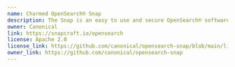 ```yaml
---
name: Charmed OpenSearch® Snap
description: The Snap is an easy to use and secure OpenSearch® software package that can be used in any Linux environment.
owner: Canonical
link: https://snapcraft.io/opensearch
license: Apache 2.0
license_link: https://github.com/canonical/opensearch-snap/blob/main/licenses/LICENSE-snap
owner_link: https://github.com/canonical/opensearch-snap
---
```

